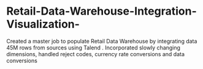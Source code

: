 # Retail-Data-Warehouse-Integration-Visualization-
Created a master job to populate Retail Data Warehouse by integrating data 45M rows from sources using Talend . Incorporated slowly changing dimensions, handled reject codes, currency rate conversions and data conversions
